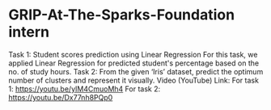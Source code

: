 # GRIP-At-The-Sparks-Foundation intern
Task 1: Student scores prediction using Linear Regression For this task, we applied Linear Regression for predicted student's percentage based on the no. of study hours.
Task 2: From the given ‘Iris’ dataset, predict the optimum number of clusters and represent it visually.
Video (YouTube) Link:
For task 1: https://youtu.be/yIM4CmuoMh4
For task 2: https://youtu.be/Dx77nh8PQp0
